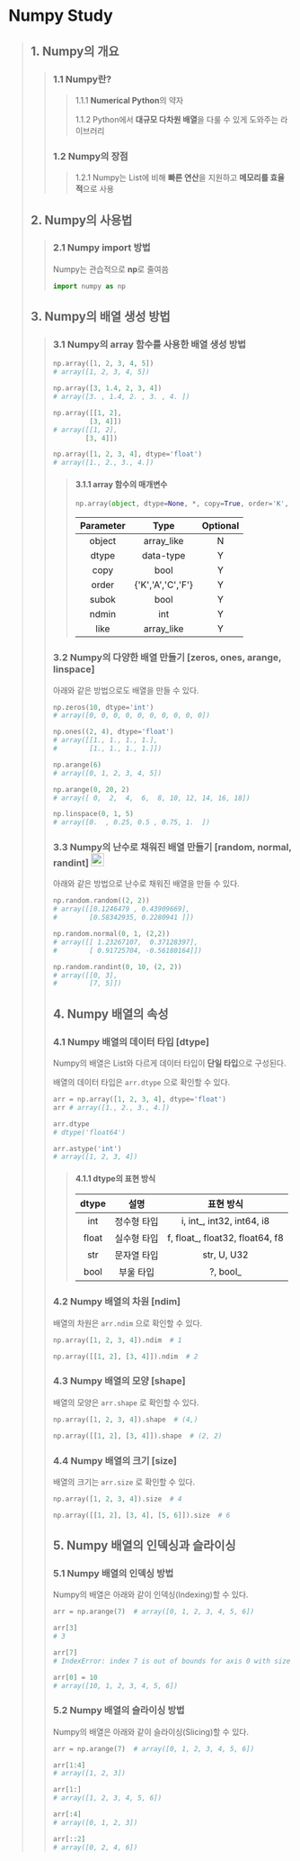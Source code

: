 # Numpy Study
> ## 1. Numpy의 개요
>> ### 1.1 Numpy란?
>>> 1.1.1 **Numerical Python**의 약자
>>>
>>> 1.1.2 Python에서 **대규모 다차원 배열**을 다룰 수 있게 도와주는 라이브러리
>> ### 1.2 Numpy의 장점
>>> 1.2.1 Numpy는 List에 비해 **빠른 연산**을 지원하고 **메모리를 효율적**으로 사용
>
>
>
> ## 2. Numpy의 사용법
>> ### 2.1 Numpy import 방법 
>> Numpy는 관습적으로 **np**로 줄여씀
>>```python
>>import numpy as np
>>```
>
>
>
> ## 3. Numpy의 배열 생성 방법
>> ### 3.1 Numpy의 array 함수를 사용한 배열 생성 방법
>>```python
>>np.array([1, 2, 3, 4, 5])
>># array([1, 2, 3, 4, 5])
>>
>>np.array([3, 1.4, 2, 3, 4])
>># array([3. , 1.4, 2. , 3. , 4. ])
>>
>>np.array([[1, 2],
>>          [3, 4]])
>># array([[1, 2],
>>         [3, 4]])
>>
>>np.array([1, 2, 3, 4], dtype='float')
>># array([1., 2., 3., 4.])
>>```
>>> #### 3.1.1 array 함수의 매개변수
>>> ```python
>>>np.array(object, dtype=None, *, copy=True, order='K', subok=False, ndmin=0, like=None)
>>>```
>>>|Parameter|Type|Optional|
>>>|:--:|:--:|:--:|
>>>|object|array_like|N|
>>>|dtype|data-type|Y|
>>>|copy|bool|Y|
>>>|order|{'K','A','C','F'}|Y|
>>>|subok|bool|Y|
>>>|ndmin|int|Y|
>>>|like|array_like|Y|
>>
>>
>> ### 3.2 Numpy의 다양한 배열 만들기 [zeros, ones, arange, linspace]
>> 아래와 같은 방법으로도 배열을 만들 수 있다.
>> ```python
>> np.zeros(10, dtype='int')
>> # array([0, 0, 0, 0, 0, 0, 0, 0, 0, 0])
>>
>> np.ones((2, 4), dtype='float')
>> # array([[1., 1., 1., 1.],
>> #        [1., 1., 1., 1.]])
>>
>> np.arange(6)
>> # array([0, 1, 2, 3, 4, 5])
>>
>> np.arange(0, 20, 2)
>> # array([ 0,  2,  4,  6,  8, 10, 12, 14, 16, 18])
>>
>> np.linspace(0, 1, 5)
>> # array([0.  , 0.25, 0.5 , 0.75, 1.  ])
>> ```
>>
>>
>> ### 3.3 Numpy의 난수로 채워진 배열 만들기 [random, normal, randint] <a href='https://github.com/HY0SANG/study-python/blob/main/study-python-numpy/random.py'><image width='23px' src='https://user-images.githubusercontent.com/110414297/184264138-d62cb488-d3f1-45c6-9f4e-d48b93aefabf.png'></a>
>> 아래와 같은 방법으로 난수로 채워진 배열을 만들 수 있다.
>> ```python
>> np.random.random((2, 2))
>> # array([[0.1246479 , 0.43909669],
>> #        [0.58342935, 0.2280941 ]])
>>
>> np.random.normal(0, 1, (2,2))
>> # array([[ 1.23267107,  0.37128397],
>> #        [ 0.91725704, -0.56180164]])
>> 
>> np.random.randint(0, 10, (2, 2))
>> # array([[0, 3],
>> #        [7, 5]])
>> ```
>>
>>
>>
>> ## 4. Numpy 배열의 속성
>> ### 4.1 Numpy 배열의 데이터 타입 [dtype]
>> Numpy의 배열은 List와 다르게 데이터 타입이 **단일 타입**으로 구성된다.
>>
>> 배열의 데이터 타입은 `arr.dtype` 으로 확인할 수 있다.
>>```python
>> arr = np.array([1, 2, 3, 4], dtype='float')
>> arr # array([1., 2., 3., 4.])
>>
>> arr.dtype
>> # dtype('float64')
>>
>> arr.astype('int')
>> # array([1, 2, 3, 4])
>>```
>>> #### 4.1.1 dtype의 표현 방식
>>>|dtype|설명|표현 방식|
>>>|:---:|:---:|:---:|
>>>|int|정수형 타입|i, int_, int32, int64, i8|
>>>|float|실수형 타입|f, float_, float32, float64, f8|
>>>|str|문자열 타입|str, U, U32|
>>>|bool|부울 타입|?, bool_|
>>
>>
>> ### 4.2 Numpy 배열의 차원 [ndim]
>> 배열의 차원은 `arr.ndim` 으로 확인할 수 있다.
>>```python
>> np.array([1, 2, 3, 4]).ndim  # 1
>>
>> np.array([[1, 2], [3, 4]]).ndim  # 2
>>```
>>
>>
>> ### 4.3 Numpy 배열의 모양 [shape]
>> 배열의 모양은 `arr.shape` 로 확인할 수 있다.
>>```python
>> np.array([1, 2, 3, 4]).shape  # (4,)
>>
>> np.array([[1, 2], [3, 4]]).shape  # (2, 2)
>>```
>>
>>
>> ### 4.4 Numpy 배열의 크기 [size]
>> 배열의 크기는 `arr.size` 로 확인할 수 있다.
>>```python
>> np.array([1, 2, 3, 4]).size  # 4
>>
>> np.array([[1, 2], [3, 4], [5, 6]]).size  # 6
>>```
>>
>>
>>
>> ## 5. Numpy 배열의 인덱싱과 슬라이싱
>> ### 5.1 Numpy 배열의 인덱싱 방법
>> Numpy의 배열은 아래와 같이 인덱싱(Indexing)할 수 있다.
>>```python
>> arr = np.arange(7)  # array([0, 1, 2, 3, 4, 5, 6])
>>
>> arr[3]
>> # 3
>> 
>> arr[7]
>> # IndexError: index 7 is out of bounds for axis 0 with size 7
>>
>> arr[0] = 10
>> # array([10, 1, 2, 3, 4, 5, 6])
>>```
>>
>>
>> ### 5.2 Numpy 배열의 슬라이싱 방법 
>> Numpy의 배열은 아래와 같이 슬라이싱(Slicing)할 수 있다.
>>```python
>> arr = np.arange(7)  # array([0, 1, 2, 3, 4, 5, 6])
>>
>> arr[1:4]
>> # array([1, 2, 3])
>> 
>> arr[1:]
>> # array([1, 2, 3, 4, 5, 6])
>>
>> arr[:4]
>> # array([0, 1, 2, 3])
>>
>> arr[::2]
>> # array([0, 2, 4, 6])
>>```
